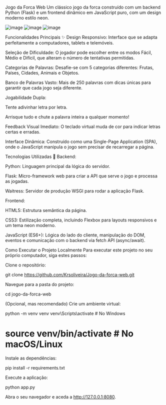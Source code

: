 Jogo da Forca Web
Um clássico jogo da forca construído com um backend Python (Flask) e um frontend dinâmico em JavaScript puro, com um design moderno estilo neon.

![image](https://github.com/user-attachments/assets/7f77ff43-704a-4e67-9e16-8ba2a3eb0ee9)
![image](https://github.com/user-attachments/assets/fee9ca26-ad81-4412-b51e-c1613ee15381)
![image](https://github.com/user-attachments/assets/087119b5-a3f1-4253-b65c-ff1a337b568e)







Funcionalidades Principais ✨
Design Responsivo: Interface que se adapta perfeitamente a computadores, tablets e telemóveis.

Seleção de Dificuldade: O jogador pode escolher entre os modos Fácil, Médio e Difícil, que alteram o número de tentativas permitidas.

Categorias de Palavras: Desafie-se com 5 categorias diferentes: Frutas, Países, Cidades, Animais e Objetos.

Banco de Palavras Vasto: Mais de 250 palavras com dicas únicas para garantir que cada jogo seja diferente.

Jogabilidade Dupla:

Tente adivinhar letra por letra.

Arrisque tudo e chute a palavra inteira a qualquer momento!

Feedback Visual Imediato: O teclado virtual muda de cor para indicar letras certas e erradas.

Interface Dinâmica: Construído como uma Single-Page Application (SPA), onde o JavaScript manipula o jogo sem precisar de recarregar a página.

Tecnologias Utilizadas 🚀
Backend:

Python: Linguagem principal da lógica do servidor.

Flask: Micro-framework web para criar a API que serve o jogo e processa as jogadas.

Waitress: Servidor de produção WSGI para rodar a aplicação Flask.

Frontend:

HTML5: Estrutura semântica da página.

CSS3: Estilização completa, incluindo Flexbox para layouts responsivos e um tema neon moderno.

JavaScript (ES6+): Lógica do lado do cliente, manipulação do DOM, eventos e comunicação com o backend via fetch API (async/await).

Como Executar o Projeto Localmente
Para executar este projeto no seu próprio computador, siga estes passos:

Clone o repositório:

git clone https://github.com/Krsoliveira/Jogo-da-forca-web.git

Navegue para a pasta do projeto:

cd jogo-da-forca-web

(Opcional, mas recomendado) Crie um ambiente virtual:

python -m venv venv
venv\Scripts\activate  # No Windows
# source venv/bin/activate  # No macOS/Linux

Instale as dependências:

pip install -r requirements.txt

Execute a aplicação:

python app.py

Abra o seu navegador e aceda a http://127.0.0.1:8080.
